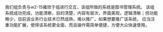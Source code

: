   我们组负责与w2-15雍欣于组进行交互，该组所做的系统是图书管理系统。
  该组系统成功完成，功能清晰，目的清楚，内容有层次，界面美观，逻辑清晰；但功能略少，目前该业务行业技术已然成熟，难以推广。如果想要推广该系统，
应当注重功能扩展，使得该系统更全面，而且操作需简单便捷，方便大众快速使用。
